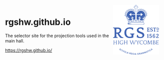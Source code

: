 <img src="https://raw.githubusercontent.com/rgshw/rgshw.github.io/master/rgshw.png" alt="RGSHW Icon" align="right" width="150"/>

# rgshw.github.io

The selector site for the projection tools used in the main hall.

https://rgshw.github.io/

